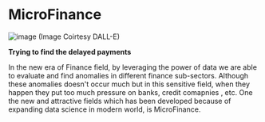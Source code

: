# MicroFinance
![image](https://github.com/Shayan-B/MicroFinance-Project/assets/32581929/6de4285e-dcf7-4fdf-84fe-ed274f422bb2)
(Image Coirtesy DALL-E)

__Trying to find the delayed payments__

In the new era of Finance field, by leveraging the power of data we are able to evaluate and find anomalies in different finance sub-sectors. Although these anomalies doesn't occur much but in this sensitive field, when they happen they put too much pressure on banks, credit comapnies , etc. 
One the new and attractive fields which has been developed because of expanding data science in modern world, is MicroFinance.
